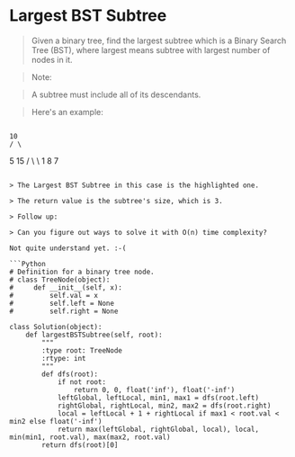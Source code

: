 # Largest BST Subtree

> Given a binary tree, find the largest subtree which is a Binary Search Tree (BST), where largest means subtree with largest number of nodes in it.

> Note:

> A subtree must include all of its descendants.

> Here's an example:

> ```
    10
    / \
   5  15
  / \   \ 
 1   8   7
```

> The Largest BST Subtree in this case is the highlighted one. 

> The return value is the subtree's size, which is 3.

> Follow up:

> Can you figure out ways to solve it with O(n) time complexity?

Not quite understand yet. :-(

```Python
# Definition for a binary tree node.
# class TreeNode(object):
#     def __init__(self, x):
#         self.val = x
#         self.left = None
#         self.right = None

class Solution(object):
    def largestBSTSubtree(self, root):
        """
        :type root: TreeNode
        :rtype: int
        """
        def dfs(root):
            if not root:
                return 0, 0, float('inf'), float('-inf')
            leftGlobal, leftLocal, min1, max1 = dfs(root.left)
            rightGlobal, rightLocal, min2, max2 = dfs(root.right)
            local = leftLocal + 1 + rightLocal if max1 < root.val < min2 else float('-inf')
            return max(leftGlobal, rightGlobal, local), local, min(min1, root.val), max(max2, root.val)
        return dfs(root)[0]
```
